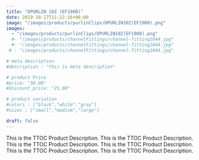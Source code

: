 ```yaml
---
title: "DPURLIN 10Z (EF1900)"
date: 2019-10-17T11:22:16+06:00
image: "/images/products/purlinClips/DPURLIN10Z(EF1900).png"
images: 
  - "/images/products/purlinClips/DPURLIN10Z(EF1900).png"
  #- "/images/products/channelFittings/channel-fitting1044.jpg"
  #- "/images/products/channelFittings/channel-fitting1044.jpg"
 # - "/images/products/channelFittings/channel-fitting1044.jpg"

# meta description
#description : "this is meta description"

# product Price
#price: "30.00"
#discount_price: "25.00"

# product variation
#colors : ["black","white","gray"]
#sizes : ["small","medium","large"]

draft: false
---
```


This is the TTOC Product Description. This is the TTOC Product Description. This is the TTOC Product Description. This is the TTOC Product Description. This is the TTOC Product Description. This is the TTOC Product Description. 